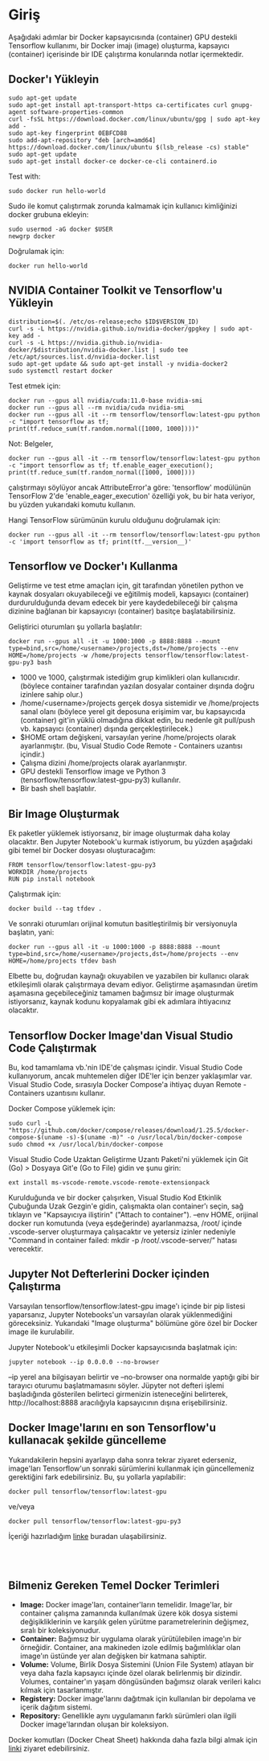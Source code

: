 # Giriş
Aşağıdaki adımlar bir Docker kapsayıcısında (container) GPU destekli Tensorflow kullanımı, bir Docker imajı (image) oluşturma, kapsayıcı (container) içerisinde bir IDE çalıştırma konularında notlar içermektedir.

## Docker'ı Yükleyin

```
sudo apt-get update
sudo apt-get install apt-transport-https ca-certificates curl gnupg-agent software-properties-common
curl -fsSL https://download.docker.com/linux/ubuntu/gpg | sudo apt-key add -
sudo apt-key fingerprint 0EBFCD88
sudo add-apt-repository "deb [arch=amd64] https://download.docker.com/linux/ubuntu $(lsb_release -cs) stable"
sudo apt-get update
sudo apt-get install docker-ce docker-ce-cli containerd.io
```

Test with:
```
sudo docker run hello-world
```

Sudo ile komut çalıştırmak zorunda kalmamak için kullanıcı kimliğinizi docker grubuna ekleyin:
```
sudo usermod -aG docker $USER
newgrp docker
```
Doğrulamak için:
```
docker run hello-world
```

## NVIDIA Container Toolkit ve Tensorflow'u Yükleyin
```
distribution=$(. /etc/os-release;echo $ID$VERSION_ID)
curl -s -L https://nvidia.github.io/nvidia-docker/gpgkey | sudo apt-key add -
curl -s -L https://nvidia.github.io/nvidia-docker/$distribution/nvidia-docker.list | sudo tee /etc/apt/sources.list.d/nvidia-docker.list
sudo apt-get update && sudo apt-get install -y nvidia-docker2
sudo systemctl restart docker
```
Test etmek için:
```
docker run --gpus all nvidia/cuda:11.0-base nvidia-smi
docker run --gpus all --rm nvidia/cuda nvidia-smi
docker run --gpus all -it --rm tensorflow/tensorflow:latest-gpu python -c "import tensorflow as tf; print(tf.reduce_sum(tf.random.normal([1000, 1000])))"
```
Not: Belgeler, 
```
docker run --gpus all -it --rm tensorflow/tensorflow:latest-gpu python -c "import tensorflow as tf; tf.enable_eager_execution(); print(tf.reduce_sum(tf.random_normal([1000, 1000])))
```
çalıştırmayı söylüyor  ancak AttributeError'a göre: 'tensorflow' modülünün TensorFlow 2'de 'enable_eager_execution' özelliği yok, bu bir hata veriyor, bu yüzden yukarıdaki komutu kullanın.

Hangi TensorFlow sürümünün kurulu olduğunu doğrulamak için:
```
docker run --gpus all -it --rm tensorflow/tensorflow:latest-gpu python -c 'import tensorflow as tf; print(tf.__version__)'
```

## Tensorflow ve Docker'ı Kullanma

Geliştirme ve test etme amaçları için, git tarafından yönetilen python ve kaynak dosyaları okuyabileceği ve eğitilmiş modeli, kapsayıcı (container) durdurulduğunda devam edecek bir yere kaydedebileceği bir çalışma dizinine bağlanan bir kapsayıcıyı (container) basitçe başlatabilirsiniz.

Geliştirici oturumları şu yollarla başlatılır:
```
docker run --gpus all -it -u 1000:1000 -p 8888:8888 --mount type=bind,src=/home/<username>/projects,dst=/home/projects --env HOME=/home/projects -w /home/projects tensorflow/tensorflow:latest-gpu-py3 bash
```

* 1000 ve 1000, çalıştırmak istediğim grup kimlikleri olan kullanıcıdır. (böylece container tarafından yazılan dosyalar container dışında doğru izinlere sahip olur.)
* /home/\<username>/projects gerçek dosya sistemidir ve /home/projects sanal olanı (böylece yerel git deposuna erişimim var, bu kapsayıcıda (container) git'in yüklü olmadığına dikkat edin, bu nedenle git pull/push vb. kapsayıcı (container) dışında gerçekleştirilecek.)
* $HOME ortam değişkeni, varsayılan yerine /home/projects olarak ayarlanmıştır. (bu, Visual Studio Code Remote - Containers uzantısı içindir.)
* Çalışma dizini /home/projects olarak ayarlanmıştır.
* GPU destekli Tensorflow image ve Python 3 (tensorflow/tensorflow:latest-gpu-py3) kullanılır.
* Bir bash shell başlatılır.

## Bir Image Oluşturmak

Ek paketler yüklemek istiyorsanız, bir image oluşturmak daha kolay olacaktır. Ben Jupyter Notebook'u kurmak istiyorum, bu yüzden aşağıdaki gibi temel bir Docker dosyası oluşturacağım:

```
FROM tensorflow/tensorflow:latest-gpu-py3
WORKDIR /home/projects
RUN pip install notebook
``` 
Çalıştırmak için:
```
docker build --tag tfdev .
```
Ve sonraki oturumları orijinal komutun basitleştirilmiş bir versiyonuyla başlatın, yani:
```
docker run --gpus all -it -u 1000:1000 -p 8888:8888 --mount type=bind,src=/home/<username>/projects,dst=/home/projects --env HOME=/home/projects tfdev bash
```
Elbette bu, doğrudan kaynağı okuyabilen ve yazabilen bir kullanıcı olarak etkileşimli olarak çalıştırmaya devam ediyor. Geliştirme aşamasından üretim aşamasına geçebileceğiniz tamamen bağımsız bir image oluşturmak istiyorsanız, kaynak kodunu kopyalamak gibi ek adımlara ihtiyacınız olacaktır.

## Tensorflow Docker Image'dan Visual Studio Code Çalıştırmak

Bu, kod tamamlama vb.'nin IDE'de çalışması içindir. Visual Studio Code kullanıyorum, ancak muhtemelen diğer IDE'ler için benzer yaklaşımlar var. Visual Studio Code, sırasıyla Docker Compose'a ihtiyaç duyan Remote - Containers uzantısını kullanır.

Docker Compose yüklemek için:
```
sudo curl -L "https://github.com/docker/compose/releases/download/1.25.5/docker-compose-$(uname -s)-$(uname -m)" -o /usr/local/bin/docker-compose
sudo chmod +x /usr/local/bin/docker-compose
```
Visual Studio Code Uzaktan Geliştirme Uzantı Paketi'ni yüklemek için Git (Go) > Dosyaya Git'e (Go to File) gidin ve şunu girin:
```
ext install ms-vscode-remote.vscode-remote-extensionpack
```
Kurulduğunda ve bir docker çalışırken, Visual Studio Kod Etkinlik Çubuğunda Uzak Gezgin'e gidin, çalışmakta olan container'ı seçin, sağ tıklayın ve "Kapsayıcıya iliştirin" ("Attach to container"). –env HOME, orijinal docker run komutunda (veya eşdeğerinde) ayarlanmazsa, /root/ içinde .vscode-server oluşturmaya çalışacaktır ve yetersiz izinler nedeniyle "Command in container failed: mkdir -p /root/.vscode-server/” hatası verecektir.

## Jupyter Not Defterlerini Docker içinden Çalıştırma

Varsayılan tensorflow/tensorflow:latest-gpu image'ı içinde bir pip listesi yaparsanız, Jupyter Notebooks'un varsayılan olarak yüklenmediğini göreceksiniz. Yukarıdaki "Image oluşturma" bölümüne göre özel bir Docker image ile kurulabilir.

Jupyter Notebook'u etkileşimli Docker kapsayıcısında başlatmak için:
```
jupyter notebook --ip 0.0.0.0 --no-browser
```
–ip yerel ana bilgisayarı belirtir ve –no-browser ona normalde yaptığı gibi bir tarayıcı oturumu başlatmamasını söyler. Jüpyter not defteri işlemi başladığında gösterilen belirteci girmenizin isteneceğini belirterek, http://localhost:8888 aracılığıyla kapsayıcının dışına erişebilirsiniz.

## Docker Image'larını en son Tensorflow'u kullanacak şekilde güncelleme
Yukarıdakilerin hepsini ayarlayıp daha sonra tekrar ziyaret ederseniz, image'ları Tensorflow'un sonraki sürümlerini kullanmak için güncellemeniz gerektiğini fark edebilirsiniz. Bu, şu yollarla yapılabilir:
```
docker pull tensorflow/tensorflow:latest-gpu
```
ve/veya
```
docker pull tensorflow/tensorflow:latest-gpu-py3
```

İçeriği hazırladığım [linke](https://michael-lewis.com/posts/setting-up-tensorflow-with-docker-and-nvidia-container-toolkit/) buradan ulaşabilirsiniz.  

<br>
<br>

## Bilmeniz Gereken Temel Docker Terimleri

* **Image:** Docker image'ları, container'ların temelidir. Image'lar, bir container çalışma zamanında kullanılmak üzere kök dosya sistemi değişikliklerinin ve karşılık gelen yürütme parametrelerinin değişmez, sıralı bir koleksiyonudur.
* **Container:**  Bağımsız bir uygulama olarak yürütülebilen image'ın bir örneğidir. Container, ana makineden izole edilmiş bağımlılıklar olan image'ın üstünde yer alan değişken bir katmana sahiptir.
* **Volume:** Volume, Birlik Dosya Sistemini (Union File System) atlayan bir veya daha fazla kapsayıcı içinde özel olarak belirlenmiş bir dizindir. Volumes, container'ın yaşam döngüsünden bağımsız olarak verileri kalıcı kılmak için tasarlanmıştır.
* **Registery:** Docker image'larını dağıtmak için kullanılan bir depolama ve içerik dağıtım sistemi.
* **Repository:** Genellikle aynı uygulamanın farklı sürümleri olan ilgili Docker image'larından oluşan bir koleksiyon.

Docker komutları (Docker Cheat Sheet) hakkında daha fazla bilgi almak için [linki](https://www.exxactcorp.com/blog/Deep-Learning/docker-cheat-sheet-for-deep-learning-the-basics) ziyaret edebilirsiniz. 